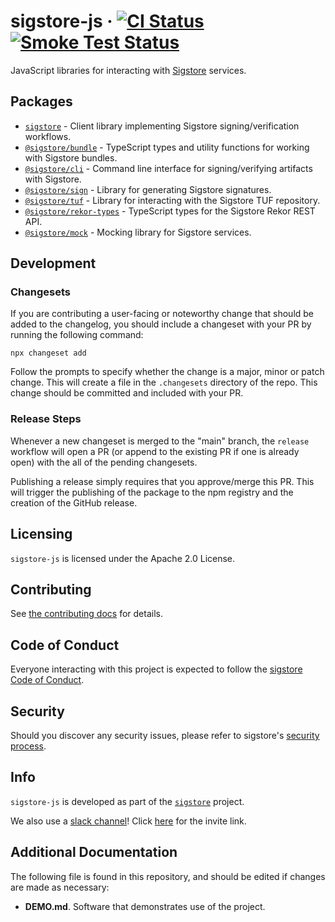 # sigstore-js &middot; [![CI Status](https://github.com/sigstore/sigstore-js/workflows/CI/badge.svg)](https://github.com/sigstore/sigstore-js/actions/workflows/ci.yml) [![Smoke Test Status](https://github.com/sigstore/sigstore-js/workflows/smoke-test/badge.svg)](https://github.com/sigstore/sigstore-js/actions/workflows/smoke-test.yml)

JavaScript libraries for interacting with [Sigstore][6] services.

## Packages

* [`sigstore`](./packages/client) - Client library implementing Sigstore signing/verification workflows.
* [`@sigstore/bundle`](./packages/bundle) - TypeScript types and utility functions for working with Sigstore bundles.
* [`@sigstore/cli`](./packages/cli) - Command line interface for signing/verifying artifacts with Sigstore.
* [`@sigstore/sign`](./packages/sign) - Library for generating Sigstore signatures.
* [`@sigstore/tuf`](./packages/tuf) - Library for interacting with the Sigstore TUF repository.
* [`@sigstore/rekor-types`](./packages/rekor-types) - TypeScript types for the Sigstore Rekor REST API.
* [`@sigstore/mock`](./packages/mock) - Mocking library for Sigstore services.

## Development

### Changesets
If you are contributing a user-facing or noteworthy change that should be added to the changelog, you should include a changeset with your PR by running the following command:

```console
npx changeset add
```

Follow the prompts to specify whether the change is a major, minor or patch change. This will create a file in the `.changesets` directory of the repo. This change should be committed and included with your PR.

### Release Steps

Whenever a new changeset is merged to the "main" branch, the `release` workflow will open a PR (or append to the existing PR if one is already open) with the all of the pending changesets.

Publishing a release simply requires that you approve/merge this PR. This will trigger the publishing of the package to the npm registry and the creation of the GitHub release.

## Licensing

`sigstore-js` is licensed under the Apache 2.0 License.

## Contributing

See [the contributing docs][7] for details.

## Code of Conduct
Everyone interacting with this project is expected to follow the [sigstore Code of Conduct][8].

## Security

Should you discover any security issues, please refer to sigstore's [security process][9].

## Info

`sigstore-js` is developed as part of the [`sigstore`][6] project.

We also use a [slack channel][10]! Click [here][11] for the invite link.


[6]: https://sigstore.dev
[7]: https://github.com/sigstore/.github/blob/main/CONTRIBUTING.md
[8]: https://github.com/sigstore/.github/blob/main/CODE_OF_CONDUCT.md
[9]: https://github.com/sigstore/.github/blob/main/SECURITY.md
[10]: https://sigstore.slack.com
[11]: https://join.slack.com/t/sigstore/shared_invite/zt-mhs55zh0-XmY3bcfWn4XEyMqUUutbUQ

## Additional Documentation

The following file is found in this repository, and should be edited if changes are made as necessary:

- **DEMO.md**. Software that demonstrates use of the project.
